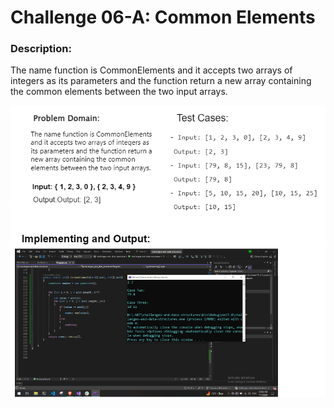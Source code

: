 # Challenge 06-A: Common Elements

### Description:

The name function is CommonElements and it accepts two arrays of integers as its parameters and the function return a new array containing the common elements between the two input arrays.

![Common Elements](./CommnElements.png)